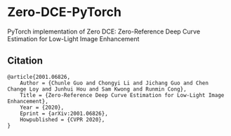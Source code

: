 # Zero-DCE-PyTorch
PyTorch implementation of Zero DCE: Zero-Reference Deep Curve Estimation for Low-Light Image Enhancement


## Citation

```
@article{2001.06826,
    Author = {Chunle Guo and Chongyi Li and Jichang Guo and Chen Change Loy and Junhui Hou and Sam Kwong and Runmin Cong},
    Title = {Zero-Reference Deep Curve Estimation for Low-Light Image Enhancement},
    Year = {2020},
    Eprint = {arXiv:2001.06826},
    Howpublished = {CVPR 2020},
}
```